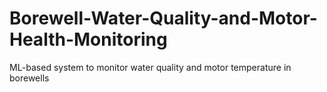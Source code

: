 # Borewell-Water-Quality-and-Motor-Health-Monitoring
ML-based system to monitor water quality and motor temperature in borewells
